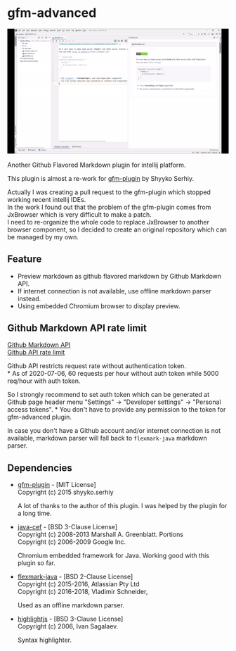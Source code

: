 # gfm-advanced

![](https://raw.githubusercontent.com/Hinaser/gfm-advanced/master/docs/gfmA-demo.gif)

Another Github Flavored Markdown plugin for intellij platform.

This plugin is almost a re-work for [gfm-plugin](https://github.com/ShyykoSerhiy/gfm-plugin) by Shyyko Serhiy.

Actually I was creating a pull request to the gfm-plugin which stopped working recent intellij IDEs.  
In the work I found out that the problem of the gfm-plugin comes from JxBrowser which is very difficult to make a patch.  
I need to re-organize the whole code to replace JxBrowser to another browser component, so I decided to create an original repository which can be managed by my own.

## Feature
- Preview markdown as github flavored markdown by Github Markdown API.
- If internet connection is not available, use offline markdown parser instead.
- Using embedded Chromium browser to display preview.

## Github Markdown API rate limit
[Github Markdown API](https://developer.github.com/v3/markdown/)  
[Github API rate limit](https://developer.github.com/v3/#rate-limiting)

Github API restricts request rate without authentication token.  
\* As of 2020-07-06, 60 requests per hour without auth token while 5000 req/hour with auth token. 

So I strongly recommend to set auth token which can be generated at Github page header menu "Settings" -> "Developer settings" -> "Personal access tokens".
\* You don't have to provide any permission to the token for gfm-advanced plugin.

In case you don't have a Github account and/or internet connection is not available, markdown parser will
fall back to `flexmark-java` markdown parser.

## Dependencies
- [gfm-plugin](https://github.com/ShyykoSerhiy/gfm-plugin) - \[MIT License]  
  Copyright (c) 2015 shyyko.serhiy  
  
  A lot of thanks to the author of this plugin. I was helped by the plugin for a long time.
  
- [java-cef](https://bitbucket.org/chromiumembedded/java-cef/src/master/) - \[BSD 3-Clause License]  
  Copyright (c) 2008-2013 Marshall A. Greenblatt. Portions  
  Copyright (c) 2006-2009 Google Inc.
  
  Chromium embedded framework for Java. Working good with this plugin so far.
  
- [flexmark-java](https://github.com/vsch/flexmark-java) - \[BSD 2-Clause License]  
  Copyright (c) 2015-2016, Atlassian Pty Ltd  
  Copyright (c) 2016-2018, Vladimir Schneider,
  
  Used as an offline markdown parser.
  
- [highlightjs](https://github.com/highlightjs/highlight.js/) - \[BSD 3-Clause License]  
  Copyright (c) 2006, Ivan Sagalaev.
  
  Syntax highlighter.
